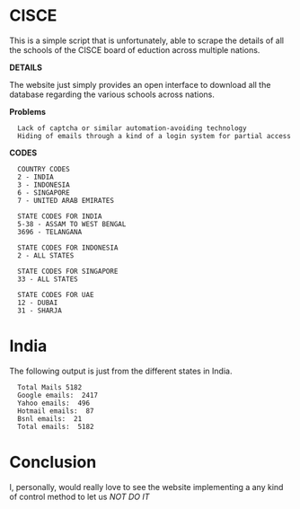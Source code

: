 # CISCE

This is a simple script that is unfortunately, able to scrape the details of all the schools of the CISCE board of eduction across multiple nations.

**DETAILS**

The website just simply provides an open interface to download all the database regarding the various schools across nations.

**Problems**
```
  Lack of captcha or similar automation-avoiding technology
  Hiding of emails through a kind of a login system for partial access
```

**CODES**
```
  COUNTRY CODES
  2 - INDIA
  3 - INDONESIA
  6 - SINGAPORE
  7 - UNITED ARAB EMIRATES

  STATE CODES FOR INDIA
  5-38 - ASSAM TO WEST BENGAL
  3696 - TELANGANA

  STATE CODES FOR INDONESIA
  2 - ALL STATES

  STATE CODES FOR SINGAPORE
  33 - ALL STATES

  STATE CODES FOR UAE
  12 - DUBAI
  31 - SHARJA
```
# India 

The following output is just from the different states in India.

```
  Total Mails 5182 
  Google emails:  2417
  Yahoo emails:  496
  Hotmail emails:  87
  Bsnl emails:  21
  Total emails:  5182
```
# Conclusion

I, personally, would really love to see the website implementing a any kind of control method to let us *NOT DO IT*
